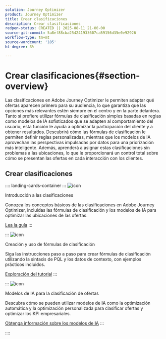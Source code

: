 ```yaml
---
solution: Journey Optimizer
product: Journey Optimizer
title: Crear clasificaciones
description: Crear clasificaciones
redpen-status: CREATED_||_2025-08-11_21-00-00
source-git-commit: 5a8ef88cba254241933607ca59156d35e0e92926
workflow-type: tm+mt
source-wordcount: '185'
ht-degree: 3%

---
```



# Crear clasificaciones{#section-overview}

Las clasificaciones en Adobe Journey Optimizer le permiten adaptar qué ofertas aparecen primero para su audiencia, lo que garantiza que las opciones más relevantes estén siempre en el centro y en la parte delantera. Tanto si prefiere utilizar fórmulas de clasificación simples basadas en reglas como modelos de IA sofisticados que se adapten al comportamiento del usuario, esta función le ayuda a optimizar la participación del cliente y a obtener resultados. Descubrirá cómo las fórmulas de clasificación le permiten definir reglas personalizadas, mientras que los modelos de IA aprovechan las perspectivas impulsadas por datos para una priorización más inteligente. Además, aprenderá a asignar estas clasificaciones sin problemas a las ubicaciones, lo que le proporcionará un control total sobre cómo se presentan las ofertas en cada interacción con los clientes.

## Crear clasificaciones

:::: landing-cards-container
:::
![icon](https://cdn.experienceleague.adobe.com/icons/book.svg?lang=es)

Introducción a las clasificaciones

Conozca los conceptos básicos de las clasificaciones en Adobe Journey Optimizer, incluidas las fórmulas de clasificación y los modelos de IA para optimizar las ubicaciones de las ofertas.

[Lea la guía](../using/offers/ranking/get-started-rankings.md)
:::

:::
![icon](https://cdn.experienceleague.adobe.com/icons/circle-play.svg?lang=es)

Creación y uso de fórmulas de clasificación

Siga las instrucciones paso a paso para crear fórmulas de clasificación utilizando la sintaxis de PQL y los datos de contexto, con ejemplos prácticos incluidos.

[Exploración del tutorial](../using/offers/ranking/create-ranking-formulas.md)
:::

:::
![icon](https://cdn.experienceleague.adobe.com/icons/chart-line.svg?lang=es)

Modelos de IA para la clasificación de ofertas

Descubra cómo se pueden utilizar modelos de IA como la optimización automática y la optimización personalizada para clasificar ofertas y optimizar los KPI empresariales.

[Obtenga información sobre los modelos de IA](ai-models-landing-page.md)
:::

::::
